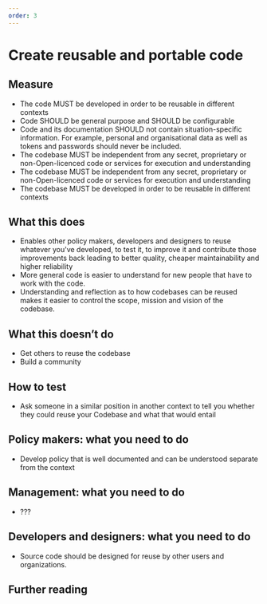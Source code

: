 ```yaml
---
order: 3
---
```


# Create reusable and portable code

## Measure

* The code MUST be developed in order to be reusable in different contexts
* Code SHOULD be general purpose and SHOULD be configurable
* Code and its documentation SHOULD not contain situation-specific information. For example, personal and organisational data as well as tokens and passwords should never be included.
* The codebase MUST be independent from any secret, proprietary or non-Open-licenced code or services for execution and understanding
* The codebase MUST be independent from any secret, proprietary or non-Open-licenced code or services for execution and understanding
* The codebase MUST be developed in order to be reusable in different contexts

## What this does

* Enables other policy makers, developers and designers to reuse whatever you've developed, to test it, to improve it and contribute those improvements back leading to better quality, cheaper maintainability and higher reliability
* More general code is easier to understand for new people that have to work with the code.
* Understanding and reflection as to how codebases can be reused makes it easier to control the scope, mission and vision of the codebase.

## What this doesn’t do

* Get others to reuse the codebase
* Build a community

## How to test

* Ask someone in a similar position in another context to tell you whether they could reuse your Codebase and what that would entail

## Policy makers: what you need to do

* Develop policy that is well documented and can be understood separate from the context

## Management: what you need to do

* ???

## Developers and designers: what you need to do

* Source code should be designed for reuse by other users and organizations.

## Further reading

